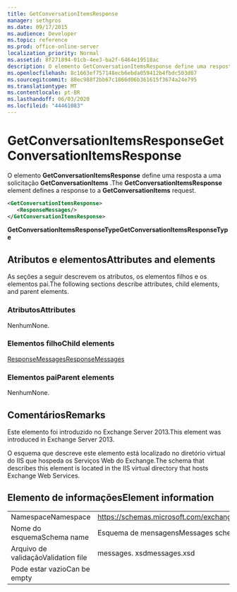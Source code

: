 ```yaml
---
title: GetConversationItemsResponse
manager: sethgros
ms.date: 09/17/2015
ms.audience: Developer
ms.topic: reference
ms.prod: office-online-server
localization_priority: Normal
ms.assetid: 8f271894-01cb-4ee3-ba2f-6464e19518ac
description: O elemento GetConversationItemsResponse define uma resposta a uma solicitação GetConversationItems.
ms.openlocfilehash: 8c1663ef757148ecb6ebda059412b4fbdc503d07
ms.sourcegitcommit: 88ec988f2bb67c1866d06b361615f3674a24e795
ms.translationtype: MT
ms.contentlocale: pt-BR
ms.lasthandoff: 06/03/2020
ms.locfileid: "44461083"
---
```

# <a name="getconversationitemsresponse"></a><span data-ttu-id="a6c2b-103">GetConversationItemsResponse</span><span class="sxs-lookup"><span data-stu-id="a6c2b-103">GetConversationItemsResponse</span></span>

<span data-ttu-id="a6c2b-104">O elemento **GetConversationItemsResponse** define uma resposta a uma solicitação **GetConversationItems** .</span><span class="sxs-lookup"><span data-stu-id="a6c2b-104">The **GetConversationItemsResponse** element defines a response to a **GetConversationItems** request.</span></span> 
  
```XML
<GetConversationItemsResponse>
   <ResponseMessages/>
</GetConversationItemsResponse>
```

 <span data-ttu-id="a6c2b-105">**GetConversationItemsResponseType**</span><span class="sxs-lookup"><span data-stu-id="a6c2b-105">**GetConversationItemsResponseType**</span></span>
## <a name="attributes-and-elements"></a><span data-ttu-id="a6c2b-106">Atributos e elementos</span><span class="sxs-lookup"><span data-stu-id="a6c2b-106">Attributes and elements</span></span>

<span data-ttu-id="a6c2b-107">As seções a seguir descrevem os atributos, os elementos filhos e os elementos pai.</span><span class="sxs-lookup"><span data-stu-id="a6c2b-107">The following sections describe attributes, child elements, and parent elements.</span></span>
  
### <a name="attributes"></a><span data-ttu-id="a6c2b-108">Atributos</span><span class="sxs-lookup"><span data-stu-id="a6c2b-108">Attributes</span></span>

<span data-ttu-id="a6c2b-109">Nenhum</span><span class="sxs-lookup"><span data-stu-id="a6c2b-109">None.</span></span>
  
### <a name="child-elements"></a><span data-ttu-id="a6c2b-110">Elementos filho</span><span class="sxs-lookup"><span data-stu-id="a6c2b-110">Child elements</span></span>

[<span data-ttu-id="a6c2b-111">ResponseMessages</span><span class="sxs-lookup"><span data-stu-id="a6c2b-111">ResponseMessages</span></span>](responsemessages.md)
  
### <a name="parent-elements"></a><span data-ttu-id="a6c2b-112">Elementos pai</span><span class="sxs-lookup"><span data-stu-id="a6c2b-112">Parent elements</span></span>

<span data-ttu-id="a6c2b-113">Nenhum</span><span class="sxs-lookup"><span data-stu-id="a6c2b-113">None.</span></span>
  
## <a name="remarks"></a><span data-ttu-id="a6c2b-114">Comentários</span><span class="sxs-lookup"><span data-stu-id="a6c2b-114">Remarks</span></span>

<span data-ttu-id="a6c2b-115">Este elemento foi introduzido no Exchange Server 2013.</span><span class="sxs-lookup"><span data-stu-id="a6c2b-115">This element was introduced in Exchange Server 2013.</span></span>
  
<span data-ttu-id="a6c2b-116">O esquema que descreve este elemento está localizado no diretório virtual do IIS que hospeda os Serviços Web do Exchange.</span><span class="sxs-lookup"><span data-stu-id="a6c2b-116">The schema that describes this element is located in the IIS virtual directory that hosts Exchange Web Services.</span></span>
  
## <a name="element-information"></a><span data-ttu-id="a6c2b-117">Elemento de informações</span><span class="sxs-lookup"><span data-stu-id="a6c2b-117">Element information</span></span>

|||
|:-----|:-----|
|<span data-ttu-id="a6c2b-118">Namespace</span><span class="sxs-lookup"><span data-stu-id="a6c2b-118">Namespace</span></span>  <br/> |https://schemas.microsoft.com/exchange/services/2006/messages  <br/> |
|<span data-ttu-id="a6c2b-119">Nome do esquema</span><span class="sxs-lookup"><span data-stu-id="a6c2b-119">Schema name</span></span>  <br/> |<span data-ttu-id="a6c2b-120">Esquema de mensagens</span><span class="sxs-lookup"><span data-stu-id="a6c2b-120">Messages schema</span></span>  <br/> |
|<span data-ttu-id="a6c2b-121">Arquivo de validação</span><span class="sxs-lookup"><span data-stu-id="a6c2b-121">Validation file</span></span>  <br/> |<span data-ttu-id="a6c2b-122">messages. xsd</span><span class="sxs-lookup"><span data-stu-id="a6c2b-122">messages.xsd</span></span>  <br/> |
|<span data-ttu-id="a6c2b-123">Pode estar vazio</span><span class="sxs-lookup"><span data-stu-id="a6c2b-123">Can be empty</span></span>  <br/> ||
   

